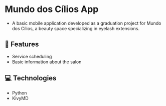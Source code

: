 # **Mundo dos Cílios App**
- A basic mobile application developed as a graduation project for Mundo dos Cílios, a beauty space specializing in eyelash extensions.

## 📍 **Features**
- Service scheduling
- Basic information about the salon

## 💻 **Technologies**
- Python
- KivyMD
